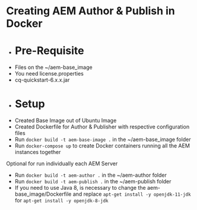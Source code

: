 # Creating AEM Author & Publish in Docker
* # Pre-Requisite
 - Files on the ~/aem-base_image 
 - You need license.properties
 - cq-quickstart-6.x.x.jar

* # Setup
* Created Base Image out of Ubuntu Image
* Created Dockerfile for Author & Publisher with respective configuration files
* Run `docker build -t aem-base-image .` in the ~/aem-base_image folder
* Run `docker-compose up` to create Docker containers running all the AEM instances together

Optional for run individually each AEM Server
* Run `docker build -t aem-author .` in the ~/aem-author folder
* Run `docker build -t aem-publish .` in the ~/aem-publish folder
* If you need to use Java 8, is necessary to change the aem-base_image/Dockerfile and replace `apt-get install -y openjdk-11-jdk` for `apt-get install -y openjdk-8-jdk`